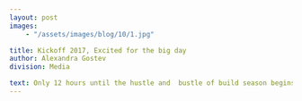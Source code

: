 ```yaml
---
layout: post
images:
    - "/assets/images/blog/10/1.jpg"

title: Kickoff 2017, Excited for the big day
author: Alexandra Gostev
division: Media

text: Only 12 hours until the hustle and  bustle of build season begins! The team is on their toes and anticipating a hectic yet exciting 6 weeks. We can't wait to find out what this years game will be!
---
```

